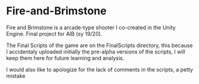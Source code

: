 # Fire-and-Brimstone
Fire and Brimstone is a arcade-type shooter I co-created in the Unity Engine. Final project for AIB (sy 19/20).

The Final Scripts of the game are on the FinalScripts directory, this because I accidentaly uploaded initially the pre-alpha versions of the scripts,
I will keep them here for future learning and analysis.

I would also like to apologize for the lack of comments in the scripts, a petty mistake
